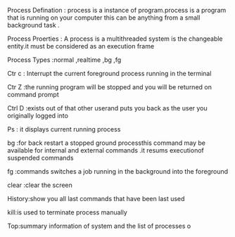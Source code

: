 Process Defination :
process is a instance of program.process is a program that is running on your computer this can be anything from a small background task .

Process Proerties :
A process is a multithreaded system is the changeable entity.it must be considered as an execution frame


Process Types :normal ,realtime ,bg ,fg

Ctr c : Interrupt the current foreground process running in the terminal

Ctr Z :the running program will be stopped and you will be returned on command prompt

Ctrl D :exists out of that other userand puts you back as the user you originally logged into


Ps : it displays current running process

bg :for back restart a stopped ground processthis command may be available for internal and external commands .it resums executionof suspended commands

fg :commands switches a job running in the background into the foreground

clear :clear the screen


History:show you all last commands that have been last used

kill:is used to terminate process manually

Top:summary information of system and the list of processes o
